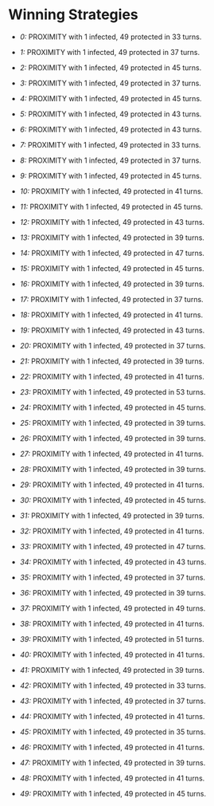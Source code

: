 # Winning Strategies

* _0:_ PROXIMITY with 1 infected, 49 protected in 33 turns.


* _1:_ PROXIMITY with 1 infected, 49 protected in 37 turns.


* _2:_ PROXIMITY with 1 infected, 49 protected in 45 turns.


* _3:_ PROXIMITY with 1 infected, 49 protected in 37 turns.


* _4:_ PROXIMITY with 1 infected, 49 protected in 45 turns.


* _5:_ PROXIMITY with 1 infected, 49 protected in 43 turns.


* _6:_ PROXIMITY with 1 infected, 49 protected in 43 turns.


* _7:_ PROXIMITY with 1 infected, 49 protected in 33 turns.


* _8:_ PROXIMITY with 1 infected, 49 protected in 37 turns.


* _9:_ PROXIMITY with 1 infected, 49 protected in 45 turns.


* _10:_ PROXIMITY with 1 infected, 49 protected in 41 turns.


* _11:_ PROXIMITY with 1 infected, 49 protected in 45 turns.


* _12:_ PROXIMITY with 1 infected, 49 protected in 43 turns.


* _13:_ PROXIMITY with 1 infected, 49 protected in 39 turns.


* _14:_ PROXIMITY with 1 infected, 49 protected in 47 turns.


* _15:_ PROXIMITY with 1 infected, 49 protected in 45 turns.


* _16:_ PROXIMITY with 1 infected, 49 protected in 39 turns.


* _17:_ PROXIMITY with 1 infected, 49 protected in 37 turns.


* _18:_ PROXIMITY with 1 infected, 49 protected in 41 turns.


* _19:_ PROXIMITY with 1 infected, 49 protected in 43 turns.


* _20:_ PROXIMITY with 1 infected, 49 protected in 37 turns.


* _21:_ PROXIMITY with 1 infected, 49 protected in 39 turns.


* _22:_ PROXIMITY with 1 infected, 49 protected in 41 turns.


* _23:_ PROXIMITY with 1 infected, 49 protected in 53 turns.


* _24:_ PROXIMITY with 1 infected, 49 protected in 45 turns.


* _25:_ PROXIMITY with 1 infected, 49 protected in 39 turns.


* _26:_ PROXIMITY with 1 infected, 49 protected in 39 turns.


* _27:_ PROXIMITY with 1 infected, 49 protected in 41 turns.


* _28:_ PROXIMITY with 1 infected, 49 protected in 39 turns.


* _29:_ PROXIMITY with 1 infected, 49 protected in 41 turns.


* _30:_ PROXIMITY with 1 infected, 49 protected in 45 turns.


* _31:_ PROXIMITY with 1 infected, 49 protected in 39 turns.


* _32:_ PROXIMITY with 1 infected, 49 protected in 41 turns.


* _33:_ PROXIMITY with 1 infected, 49 protected in 47 turns.


* _34:_ PROXIMITY with 1 infected, 49 protected in 43 turns.


* _35:_ PROXIMITY with 1 infected, 49 protected in 37 turns.


* _36:_ PROXIMITY with 1 infected, 49 protected in 39 turns.


* _37:_ PROXIMITY with 1 infected, 49 protected in 49 turns.


* _38:_ PROXIMITY with 1 infected, 49 protected in 41 turns.


* _39:_ PROXIMITY with 1 infected, 49 protected in 51 turns.


* _40:_ PROXIMITY with 1 infected, 49 protected in 41 turns.


* _41:_ PROXIMITY with 1 infected, 49 protected in 39 turns.


* _42:_ PROXIMITY with 1 infected, 49 protected in 33 turns.


* _43:_ PROXIMITY with 1 infected, 49 protected in 37 turns.


* _44:_ PROXIMITY with 1 infected, 49 protected in 41 turns.


* _45:_ PROXIMITY with 1 infected, 49 protected in 35 turns.


* _46:_ PROXIMITY with 1 infected, 49 protected in 41 turns.


* _47:_ PROXIMITY with 1 infected, 49 protected in 39 turns.


* _48:_ PROXIMITY with 1 infected, 49 protected in 41 turns.


* _49:_ PROXIMITY with 1 infected, 49 protected in 45 turns.


